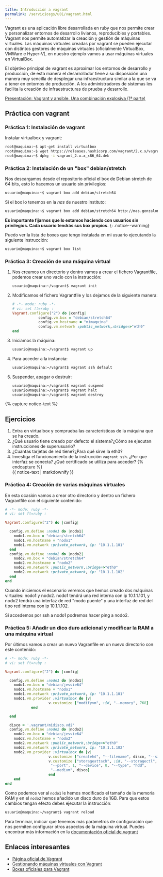 ```yaml
---
title: Introducción a vagrant
permalink: /serviciosgs/u01/vagrant.html
---
```


Vagrant es una aplicación libre desarrollada en ruby que nos permite crear y personalizar entornos de desarrollo livianos, reproducibles y portables. Vagrant nos permite automatizar la creación y gestión de máquinas virtuales. Las máquinas virtuales creadas por vagrant se pueden ejecutar con distintos gestores de máquinas virtuales (oficialmente VirtualBox, VMWare e Hyper-V), en nuestro ejemplo vamos a usar máquinas virtuales en VirtualBox.

El objetivo principal de vagrant es aproximar los entornos de desarrollo y producción, de esta manera el desarrollador tiene a su disposición una manera  muy sencilla de desplegar una infraestructura similar a la que se va a tener en entornos de producción. A los administradores de sistemas les facilita la creación de infraestructuras de prueba y desarrollo.

[Presentación: Vagrant y ansible. Una combinación explosiva (1ª parte)](http://iesgn.github.io/cloud/curso/u2/presentacion_vagrant)

## Práctica con vagrant

### Práctica 1: Instalación de vagrant

Instalar virtualbox y vagrant:

```bash
root@maquina:~$ apt-get install virtualbox
root@maquina:~$ wget https://releases.hashicorp.com/vagrant/2.x.x/vagrant_2.x.x_x86_64.deb
root@maquina:~$ dpkg -i vagrant_2.x.x_x86_64.deb
```

### Práctica 2: Instalación de un "box" debian/stretch

Nos descargamos desde el repositorio oficial el box de Debian stretch de 64 bits, esto lo hacemos un usuario sin privilegios:

```bash
usuario@maquina:~$ vagrant box add debian/stretch64
```

Si el box lo tenemos en la *nas* de nuestro instituto:

```bash
usuario@maquina:~$ vagrant box add debian/stretch64 http://nas.gonzalonazareno.org/...
```

**Es importante fijarnos que lo estamos haciendo con usuarios sin privilegios. Cada usuario tendrás sus box propios.**
{: .notice--warning}        

Puedo ver la lista de boxes que tengo instalada en mi usuario ejecutando la siguiente instrucción:
    
```bash
usuario@maquina:~$ vagrant box list
```

### Práctica 3: Creación de una máquina virtual

1. Nos creamos un directorio y dentro vamos a crear el fichero Vagrantfile, podemos crear uno vacío con la instrucción:
        
    ```bash
    usuario@maquina:~/vagrant$ vagrant init
    ```
        
2. Modificamos el fichero Vagrantfile y los dejamos de la siguiente manera:

    ```ruby
    # -*- mode: ruby -*-
    # vi: set ft=ruby :
    Vagrant.configure("2") do |config|
                config.vm.box = "debian/stretch64"
                config.vm.hostname = "mimaquina"
                config.vm.network :public_network,:bridge=>"eth0"
    end    
    ```
    
3. Iniciamos la máquina:

    ```bash
    usuario@maquina:~/vagrant$ vagrant up
    ```
        
4. Para acceder a la instancia:
  	
    ```bash
    usuario@maquina:~/vagrant$ vagrant ssh default
    ```
    	      
5. Suspender, apagar o destruir:
    	
    ```bash
    usuario@maquina:~/vagrant$ vagrant suspend
    usuario@maquina:~/vagrant$ vagrant halt
    usuario@maquina:~/vagrant$ vagrant destroy
    ```
{% capture notice-text %}
## Ejercicios

1. Entra en virtualbox y comprueba las características de la máquina que se ha creado.
2. ¿Qué usuario tiene creado por defecto el sistema?¿Cómo se ejecutan instrucciones de superusuario?
3. ¿Cuantas tarjetas de red tiene?¿Para qué sirve la eth0?
4. Investiga el funcionamiento de la instrucción ``vagrant ssh``. ¿Por que interfaz se conecta? ¿Qué certificado se utiliza para acceder?
{% endcapture %}<div class="notice--info">{{ notice-text | markdownify }}</div>

### Práctica 4: Creación de varias máquinas virtuales

En esta ocasión vamos a crear otro directorio y dentro un fichero Vagrantfile con el siguiente contenido:

```ruby
# -*- mode: ruby -*-
# vi: set ft=ruby :

Vagrant.configure("2") do |config|

  config.vm.define :nodo1 do |nodo1|
    nodo1.vm.box = "debian/stretch64"
    nodo1.vm.hostname = "nodo1"
    nodo1.vm.network :private_network, ip: "10.1.1.101"
  end
  config.vm.define :nodo2 do |nodo2|
    nodo2.vm.box = "debian/stretch64"
    nodo2.vm.hostname = "nodo2"
    nodo2.vm.network :public_network,:bridge=>"eth0"
    nodo2.vm.network :private_network, ip: "10.1.1.102"
  end
end
```

Cuando iniciemos el escenario veremos que hemos creado dos máquinas virtuales: nodo1 y nodo2. 
nodo1 tendrá una red interna con ip 10.1.1.101, y nodo2 tendrá una interfaz de red "modo puente" y una interfaz de red del tipo red interna con ip 10.1.1.102.

Si accedemos por ssh a nodo1 podremos hacer ping a nodo2.


### Práctica 5: Añadir un dico duro adicional y modificar la RAM a una máquina virtual

Por últimos vamos a crear un nuevo Vagranfile en un nuevo directorio con este contenido:

```ruby
# -*- mode: ruby -*-
# vi: set ft=ruby :

Vagrant.configure("2") do |config|

  config.vm.define :nodo1 do |nodo1|
    nodo1.vm.box = "debian/jessie64"
    nodo1.vm.hostname = "nodo1"
    nodo1.vm.network :private_network, ip: "10.1.1.101"
    nodo1.vm.provider :virtualbox do |v|
                    v.customize ["modifyvm", :id, "--memory", 768]
            end

  end

  disco = '.vagrant/midisco.vdi'
  config.vm.define :nodo2 do |nodo2|
    nodo2.vm.box = "debian/jessie64"
    nodo2.vm.hostname = "nodo2"
    nodo2.vm.network :public_network,:bridge=>"eth0"
    nodo2.vm.network :private_network, ip: "10.1.1.102"
    nodo2.vm.provider :virtualbox do |v|
                    v.customize ["createhd", "--filename", disco, "--size", 1024]
                    v.customize ["storageattach", :id, "--storagectl", "SATA Controller",
                     "--port", 1, "--device", 0, "--type", "hdd",
                     "--medium", disco]
                    end
    end
end
```

Como podemos ver al `nodo1` le hemos modificado el tamaño de la memoria RAM y en el `nodo2` hemos añadido un disco duro de 1GB. Para que estos cambios tengan efecto debes ejecutar la instrucción:

```bash
usuario@maquina:~/vagrant$ vagrant reload
```

Para terminar, indicar que tenemos más parámetros de configuración que nos permiten configurar otros aspectos de la máquina virtual. Puedes encontrar más información en la [documentación oficial de vagrant](http://docs.vagrantup.com/v2/)

## Enlaces interesantes

* [Página oficial de Vagrant](http://www.vagrantup.com/)
* [Gestionando máquinas virtuales con Vagrant](http://www.josedomingo.org/pledin/2013/09/gestionando-maquinas-virtuales-con-vagrant/)
* [Boxes oficiales para Vagrant](https://atlas.hashicorp.com/boxes/search)
